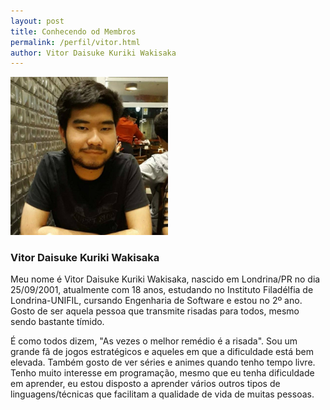```yaml
---
layout: post
title: Conhecendo od Membros
permalink: /perfil/vitor.html
author: Vitor Daisuke Kuriki Wakisaka
---
```




 <a> <img src="img/membros/vitor.jpg" width="50%" height="50%" ></a>
 
 <h3>Vitor Daisuke Kuriki Wakisaka</h3>
 <p>Meu nome é Vitor Daisuke Kuriki Wakisaka, nascido em Londrina/PR no dia
25/09/2001, atualmente com 18 anos, estudando no Instituto Filadélfia de Londrina-UNIFIL,
cursando Engenharia de Software e estou no 2º ano.
Gosto de ser aquela pessoa que transmite risadas para todos, mesmo sendo
bastante tímido. </p>
<p>É como todos dizem, "As vezes o melhor remédio é a risada".
Sou um grande fã de jogos estratégicos e aqueles em que a dificuldade está bem
elevada. Também gosto de ver séries e animes quando tenho tempo livre.
Tenho muito interesse em programação, mesmo que eu tenha dificuldade em
aprender, eu estou disposto a aprender vários outros tipos de linguagens/técnicas que
facilitam a qualidade de vida de muitas pessoas.</p>